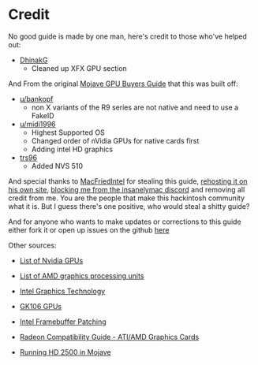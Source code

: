 # Credit

No good guide is made by one man, here's credit to those who've helped out:

* [DhinakG](https://github.com/dhinakg)
  * Cleaned up XFX GPU section

And From the original [Mojave GPU Buyers Guide](https://www.reddit.com/r/hackintosh/comments/b91vf5/mojave_gpu_buyers_guide/) that this was built off:

* [u/bankopf](https://www.reddit.com/u/bankopf/)
  * non X variants of the R9 series are not native and need to use a FakeID
* [u/midi1996](credit.md)
  * Highest Supported OS
  * Changed order of nVidia GPUs for native cards first
  * Adding intel HD graphics
* [trs96](https://www.tonymacx86.com/members/trs96.507278/)
  * Added NVS 510

And special thanks to [MacFriedIntel](https://www.insanelymac.com/forum/profile/2126916-macfriedintel/) for stealing this guide, [rehosting it on his own site](https://boards.osx86.io/t/gpu-buyers-guide-june-2019/56), [blocking me from the insanelymac discord](https://imgur.com/a/DLBFhKS) and removing all credit from me. You are the people that make this hackintosh community what it is. But I guess there's one positive, who would steal a shitty guide?

And for anyone who wants to make updates or corrections to this guide either fork it or open up issues on the github [here](https://github.com/khronokernel/Catalina-GPU-Buyers-Guide)



Other sources:
* [List of Nvidia GPUs](https://en.wikipedia.org/wiki/List_of_Nvidia_graphics_processing_units#GeForce_FX_(5xxx)_series)

* [List of AMD graphics processing units](https://en.wikipedia.org/wiki/List_of_AMD_graphics_processing_units#Radeon_X700_&_X800_Series)

* [Intel Graphics Technology](https://en.wikipedia.org/wiki/Intel_Graphics_Technology)
* [GK106 GPUs](https://www.techpowerup.com/gpu-specs/nvidia-gk106.g186)
* [Intel Framebuffer Patching](https://www.insanelymac.com/forum/topic/334899-intel-framebuffer-patching-using-whatevergreen/?tab=comments#comment-2626271)
* [Radeon Compatibility Guide - ATI/AMD Graphics Cards](https://www.tonymacx86.com/threads/radeon-compatibility-guide-ati-amd-graphics-cards.171291/)
* [Running HD 2500 in Mojave](https://olarila.com/forum/viewtopic.php?t=7714)

